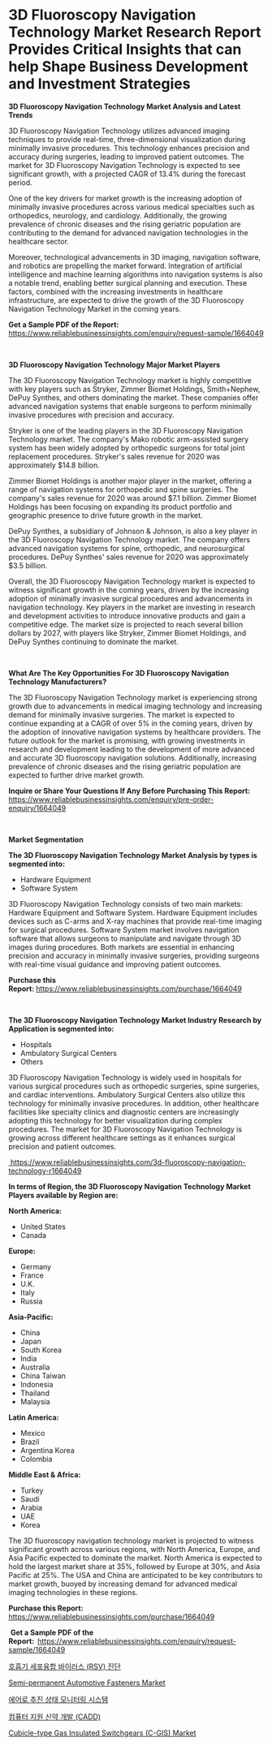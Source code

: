 <p><h1>3D Fluoroscopy Navigation Technology Market Research Report Provides Critical Insights that can help Shape Business Development and Investment Strategies</h1></p><p><strong>3D Fluoroscopy Navigation Technology Market Analysis and Latest Trends</strong></p>
<p><p>3D Fluoroscopy Navigation Technology utilizes advanced imaging techniques to provide real-time, three-dimensional visualization during minimally invasive procedures. This technology enhances precision and accuracy during surgeries, leading to improved patient outcomes. The market for 3D Fluoroscopy Navigation Technology is expected to see significant growth, with a projected CAGR of 13.4% during the forecast period.</p><p>One of the key drivers for market growth is the increasing adoption of minimally invasive procedures across various medical specialties such as orthopedics, neurology, and cardiology. Additionally, the growing prevalence of chronic diseases and the rising geriatric population are contributing to the demand for advanced navigation technologies in the healthcare sector.</p><p>Moreover, technological advancements in 3D imaging, navigation software, and robotics are propelling the market forward. Integration of artificial intelligence and machine learning algorithms into navigation systems is also a notable trend, enabling better surgical planning and execution. These factors, combined with the increasing investments in healthcare infrastructure, are expected to drive the growth of the 3D Fluoroscopy Navigation Technology Market in the coming years.</p></p>
<p><strong>Get a Sample PDF of the Report:&nbsp;</strong> <a href="https://www.reliablebusinessinsights.com/enquiry/request-sample/1664049">https://www.reliablebusinessinsights.com/enquiry/request-sample/1664049</a></p>
<p>&nbsp;</p>
<p><strong>3D Fluoroscopy Navigation Technology Major Market Players</strong></p>
<p><p>The 3D Fluoroscopy Navigation Technology market is highly competitive with key players such as Stryker, Zimmer Biomet Holdings, Smith+Nephew, DePuy Synthes, and others dominating the market. These companies offer advanced navigation systems that enable surgeons to perform minimally invasive procedures with precision and accuracy.</p><p>Stryker is one of the leading players in the 3D Fluoroscopy Navigation Technology market. The company's Mako robotic arm-assisted surgery system has been widely adopted by orthopedic surgeons for total joint replacement procedures. Stryker's sales revenue for 2020 was approximately $14.8 billion.</p><p>Zimmer Biomet Holdings is another major player in the market, offering a range of navigation systems for orthopedic and spine surgeries. The company's sales revenue for 2020 was around $7.1 billion. Zimmer Biomet Holdings has been focusing on expanding its product portfolio and geographic presence to drive future growth in the market.</p><p>DePuy Synthes, a subsidiary of Johnson & Johnson, is also a key player in the 3D Fluoroscopy Navigation Technology market. The company offers advanced navigation systems for spine, orthopedic, and neurosurgical procedures. DePuy Synthes' sales revenue for 2020 was approximately $3.5 billion.</p><p>Overall, the 3D Fluoroscopy Navigation Technology market is expected to witness significant growth in the coming years, driven by the increasing adoption of minimally invasive surgical procedures and advancements in navigation technology. Key players in the market are investing in research and development activities to introduce innovative products and gain a competitive edge. The market size is projected to reach several billion dollars by 2027, with players like Stryker, Zimmer Biomet Holdings, and DePuy Synthes continuing to dominate the market.</p></p>
<p>&nbsp;</p>
<p><strong>What Are The Key Opportunities For 3D Fluoroscopy Navigation Technology Manufacturers?</strong></p>
<p><p>The 3D Fluoroscopy Navigation Technology market is experiencing strong growth due to advancements in medical imaging technology and increasing demand for minimally invasive surgeries. The market is expected to continue expanding at a CAGR of over 5% in the coming years, driven by the adoption of innovative navigation systems by healthcare providers. The future outlook for the market is promising, with growing investments in research and development leading to the development of more advanced and accurate 3D fluoroscopy navigation solutions. Additionally, increasing prevalence of chronic diseases and the rising geriatric population are expected to further drive market growth.</p></p>
<p><strong>Inquire or Share Your Questions If Any Before Purchasing This Report:</strong> <a href="https://www.reliablebusinessinsights.com/enquiry/pre-order-enquiry/1664049">https://www.reliablebusinessinsights.com/enquiry/pre-order-enquiry/1664049</a></p>
<p>&nbsp;</p>
<p><strong>Market Segmentation</strong></p>
<p><strong>The 3D Fluoroscopy Navigation Technology Market Analysis by types is segmented into:</strong></p>
<p><ul><li>Hardware Equipment</li><li>Software System</li></ul></p>
<p><p>3D Fluoroscopy Navigation Technology consists of two main markets: Hardware Equipment and Software System. Hardware Equipment includes devices such as C-arms and X-ray machines that provide real-time imaging for surgical procedures. Software System market involves navigation software that allows surgeons to manipulate and navigate through 3D images during procedures. Both markets are essential in enhancing precision and accuracy in minimally invasive surgeries, providing surgeons with real-time visual guidance and improving patient outcomes.</p></p>
<p><strong>Purchase this Report:&nbsp;</strong><a href="https://www.reliablebusinessinsights.com/purchase/1664049">https://www.reliablebusinessinsights.com/purchase/1664049</a></p>
<p>&nbsp;</p>
<p><strong>The 3D Fluoroscopy Navigation Technology Market Industry Research by Application is segmented into:</strong></p>
<p><ul><li>Hospitals</li><li>Ambulatory Surgical Centers</li><li>Others</li></ul></p>
<p><p>3D Fluoroscopy Navigation Technology is widely used in hospitals for various surgical procedures such as orthopedic surgeries, spine surgeries, and cardiac interventions. Ambulatory Surgical Centers also utilize this technology for minimally invasive procedures. In addition, other healthcare facilities like specialty clinics and diagnostic centers are increasingly adopting this technology for better visualization during complex procedures. The market for 3D Fluoroscopy Navigation Technology is growing across different healthcare settings as it enhances surgical precision and patient outcomes.</p></p>
<p><a href="https://www.reliablebusinessinsights.com/3d-fluoroscopy-navigation-technology-r1664049">&nbsp;https://www.reliablebusinessinsights.com/3d-fluoroscopy-navigation-technology-r1664049</a></p>
<p><strong>In terms of Region, the 3D Fluoroscopy Navigation Technology Market Players available by Region are:</strong></p>
<p>
    <p> <strong> North America: </strong>
        <ul>
            <li>United States</li>
            <li>Canada</li>
        </ul>
        </p> 
    <p> <strong> Europe: </strong>
        <ul>
            <li>Germany</li>
            <li>France</li>
            <li>U.K.</li>
            <li>Italy</li>
            <li>Russia</li>
        </ul>
        </p> 
    <p> <strong> Asia-Pacific: </strong>
        <ul>
            <li>China</li>
            <li>Japan</li>
            <li>South Korea</li>
            <li>India</li>
            <li>Australia</li>
            <li>China Taiwan</li>
            <li>Indonesia</li>
            <li>Thailand</li>
            <li>Malaysia</li>
        </ul>
        </p> 
    <p> <strong> Latin America: </strong>
        <ul>
            <li>Mexico</li>
            <li>Brazil</li>
            <li>Argentina Korea</li>
            <li>Colombia</li>
        </ul>
        </p> 
    <p> <strong> Middle East & Africa: </strong>
        <ul>
            <li>Turkey</li>
            <li>Saudi</li>
            <li>Arabia</li>
            <li>UAE</li>
            <li>Korea</li>
        </ul>
    </p>
    </p>
<p><p>The 3D fluoroscopy navigation technology market is projected to witness significant growth across various regions, with North America, Europe, and Asia Pacific expected to dominate the market. North America is expected to hold the largest market share at 35%, followed by Europe at 30%, and Asia Pacific at 25%. The USA and China are anticipated to be key contributors to market growth, buoyed by increasing demand for advanced medical imaging technologies in these regions.</p></p>
<p><strong>Purchase this Report: </strong><a href="https://www.reliablebusinessinsights.com/purchase/1664049">https://www.reliablebusinessinsights.com/purchase/1664049</a></p>
<p>&nbsp;<strong>Get a Sample PDF of the Report:&nbsp;&nbsp;</strong><a href="https://www.reliablebusinessinsights.com/enquiry/request-sample/1664049">https://www.reliablebusinessinsights.com/enquiry/request-sample/1664049</a></p>
<p><strong></strong></p>
<p><p><a href="https://github.com/ThomasElmes2022/Market-Research-Report-List-1/blob/main/216942988206.md">호흡기 세포융합 바이러스 (RSV) 진단</a></p><p><a href="https://github.com/RyleeBauch2023/Market-Research-Report-List-1/blob/main/semi-permanent-automotive-fasteners-market.md">Semi-permanent Automotive Fasteners Market</a></p><p><a href="https://medium.com/@moulafa/%EC%97%90%EC%96%B4%EB%A1%9C-%EC%B6%94%EC%A7%84%EA%B8%B0-%EC%83%81%ED%83%9C-%EB%AA%A8%EB%8B%88%ED%84%B0%EB%A7%81-%EC%8B%9C%EC%8A%A4%ED%85%9C-%EC%8B%9C%EC%9E%A5-%EB%B3%B4%EA%B3%A0%EC%84%9C%EB%8A%94-%EC%9D%B4-%EC%8B%9C%EC%9E%A5%EC%9D%98-%EC%B5%9C%EC%8B%A0-%ED%8A%B8%EB%A0%8C%EB%93%9C%EC%99%80-%EC%84%B1%EC%9E%A5-%EA%B8%B0%ED%9A%8C%EB%A5%BC-%EB%B3%B4%EC%97%AC%EC%A4%8D%EB%8B%88%EB%8B%A4-9dc53135e92b">에어로 추진 상태 모니터링 시스템</a></p><p><a href="https://github.com/risastia4/Market-Research-Report-List-1/blob/main/435900988205.md">컴퓨터 지원 신약 개발 (CADD)</a></p><p><a href="https://github.com/jodemen/Market-Research-Report-List-2/blob/main/cubicle-type-gas-insulated-switchgears-c-gis-market.md">Cubicle-type Gas Insulated Switchgears (C-GIS) Market</a></p></p>